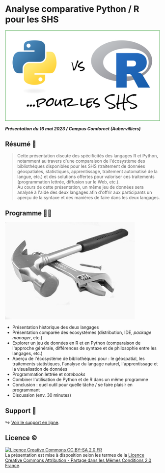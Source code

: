 # Analyse comparative Python / R pour les SHS

![](images/logo-python-vs-r.png)

_**Présentation du 16 mai 2023 / Campus Condorcet (Aubervilliers)**_


## Résumé :page_with_curl:

> Cette présentation discute des spécificités des langages R et Python, notamment au travers d'une comparaison de l'écosystème des bibliothèques disponibles pour les SHS (traitement de données géospatiales, statistiques, apprentissage, traitement automatisé de la langue, etc.) et des solutions offertes pour valoriser ces traitements (programmation lettrée, diffusion sur le Web, etc.).  
Au cours de cette présentation, un même jeu de données sera analysé à l'aide des deux langages afin d'offrir aux participants un aperçu de la syntaxe et des manières de faire dans les deux langages.

## Programme :hammer::wrench:

![](images/tools-gca0e8252a_640.jpg)

- Présentation historique des deux langages
- Présentation comparée des écosystèmes (distribution, IDE, *package manager*, etc.)
- Explorer un jeu de données en R et en Python (comparaison de l'approche générale, différences de syntaxe et de philosophie entre les langages, etc.)
- Aperçu de l'écosystème de bibliothèques pour : le géospatial, les traitements statistiques, l'analyse du langage naturel, l'apprentissage et la visualisation de données
- Programmation lettrée et *notebooks*
- Combiner l'utilisation de Python et de R dans un même programme
- Conclusion : quel outil pour quelle tâche / se faire plaisir en programmant
- Discussion (env. 30 minutes)

## Support :open_file_folder:

↪ [Voir le support en ligne](https://mthh.github.io/presentation-python-r-shs/).


## Licence :copyright:

<a rel="license" href="http://creativecommons.org/licenses/by-sa/2.0/fr/"><img alt="Licence Creative Commons CC BY-SA 2.0 FR" style="border-width:0" src="https://i.creativecommons.org/l/by-sa/2.0/fr/88x31.png" /></a><br />La présentation est mise à disposition selon les termes de la <a rel="license" href="http://creativecommons.org/licenses/by-sa/2.0/fr/">Licence Creative Commons Attribution - Partage dans les Mêmes Conditions 2.0 France</a>.
